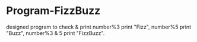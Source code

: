 # Program-FizzBuzz
designed program to check &amp; print number%3 print "Fizz", number%5 print "Buzz", number%3 &amp; 5 print "FizzBuzz".
